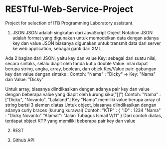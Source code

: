# RESTful-Web-Service-Project
Project for selection of ITB Programming Laboratory assistant.

1. JSON
JSON adalah singkatan dari JavaScript Object Notation
JSON adalah format yang digunakan untuk memodelkan data dengan adanya key dan value
JSON biasanya digunakan untuk transmit data dari server ke web application, sebagai ganti dari XML

Ada 2 bagian dari JSON, yaitu key dan value
Key: sebagai dari suatu nilai, secara sintaks, selalu diapit oleh tanda kutip double
Value: nilai dapat berupa string, angka, array, boolean, dan objek
Key/Value pair: gabungan key dan value dengan sintaks <key> : <value>
	Contoh: "Nama" : "Dicky" -> Key: "Nama" dan Value: "Dicky"

Untuk array, biasanya diindikasikan dengan adanya pair key dan value dengan beberapa value yang diapit oleh kurung siku("[]")
	Contoh: "Nama" : ["Dicky", "Novanto", "Lalaland"]
		Key "Nama" memiliki value berupa array of string berisi 3 elemen diatas
Untuk object, biasanya diindikasikan dengan adanya curly braces (kurung kurawal)
	Contoh: "KTP" : {
			"ID"   	: 1234
			"Nama" 	: "Dicky Novanto"
			"Alamat": "Jalan Tubagus Ismail V/11"
		}
	Dari contoh diatas, terdapat object KTP yang memiliki beberapa pair key dan value


2. REST




3. Github API